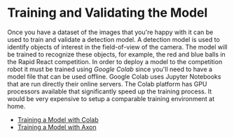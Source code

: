 # Training and Validating the Model
Once you have a dataset of the images that you're happy with it can be used to train and validate a detection model. A detection model is used to identify objects of interest in the field-of-view of the camera.  The model will be trained to recognize these objects, for example, the red and blue balls in the Rapid React competition.  In order to deploy a model to the competition robot it must be trained using *Google Colab* since you'll need to have a model file that can be used offline.  Google Colab uses Jupyter Notebooks that are run directly their online servers.  The Colab platform has GPU processors available that significantly speed up the training process.  It would be very expensive to setup a comparable training environment at home.


- [Training a Model with Colab](MLColabTraining.md)
- [Training a Model with Axon](MLAxonTraining.md)

